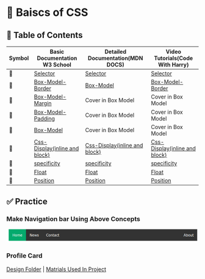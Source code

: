 # 🎨 Baiscs of CSS

## 🎯 Table of Contents

|Symbol|Basic Documentation W3 School|Detailed Documentation(MDN DOCS)|Video Tutorials(Code With Harry)|
|------|-------------------|--------------------|-------------------------------------|
|🔑|[Selector](https://www.w3schools.com/css/css_selectors.asp)|[Selector](https://developer.mozilla.org/en-US/docs/Learn/CSS/Building_blocks/Selectors)|[Selector](https://youtu.be/1cEG1T8beO4?si=Yan0kv1nFQIQ0rNA)|
|🔑|[Box-Model-Border](https://www.w3schools.com/css/css_border.asp)|[Box-Model](https://developer.mozilla.org/en-US/docs/Learn/CSS/Building_blocks/The_box_model)|[Box-Model-Border](https://youtu.be/Xrxd6cEajhM?si=jFAPvMcOFiXB0cq0)|
|🔑|[Box-Model-Margin](https://www.w3schools.com/css/css_margin.asp)| Cover in Box Model|Cover in Box Model|
|🔑|[Box-Model-Padding](https://www.w3schools.com/css/css_padding.asp)|Cover in Box Model|Cover in Box Model|
|🔑|[Box-Model](https://www.w3schools.com/css/css_boxmodel.asp)|Cover in Box Model|Cover in Box Model|
|🔑|[Css-Display(inline and block)](https://www.w3schools.com/css/css_display_visibility.asp)|[Css-Display(inline and block)](https://developer.mozilla.org/en-US/docs/Web/CSS/display)|[Css-Display(inline and block)](https://www.youtube.com/watch?v=YJtlXrzXXFk&ab_channel=CodeWithHarry)|
|🔑|[specificity](https://www.w3schools.com/css/css_specificity.asp)|[specificity](https://developer.mozilla.org/en-US/docs/Learn/CSS/Building_blocks/Cascade_and_inheritance)|[specificity](https://youtu.be/uTcpbPMZlFE?si=VxMB6gmdlRsVF3MZ)|
|🔑|[Float](https://www.w3schools.com/css/css_float.asp)|[Float](https://developer.mozilla.org/en-US/docs/Learn/CSS/CSS_layout/Floats)|[Float](https://www.youtube.com/watch?v=6_UoTF7njLM&ab_channel=CodeWithHarry)|
|🔑|[Position](https://www.w3schools.com/css/css_positioning.asp)|[Position](https://developer.mozilla.org/en-US/docs/Learn/CSS/CSS_layout/Positioning)|[Position](https://www.youtube.com/watch?v=cOw6tgH6P20&ab_channel=CodeWithHarry)|

## ✅ Practice

### Make Navigation bar Using Above Concepts

![Navigation Bar That Cover Float & Box Model Concepts](/.Source/Navigation-Bar-Practice-One.png)

### Profile Card

[Design Folder](https://github.com/ParmarAayush/ProfileCard/tree/main/design) |
[Matrials Used In Project](https://github.com/ParmarAayush/ProfileCard/tree/main/images)
